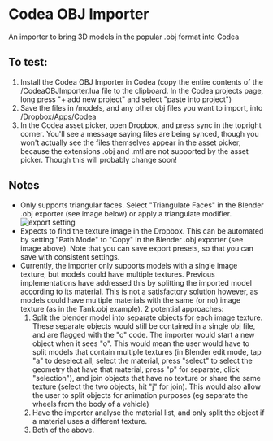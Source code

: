 # Codea OBJ Importer

An importer to bring 3D models in the popular .obj format into Codea

## To test:

1. Install the Codea OBJ Importer in Codea (copy the entire contents of the /CodeaOBJImporter.lua file to the clipboard. In the Codea projects page, long press "+ add new project" and select "paste into project")
1. Save the files in /models, and any other obj files you want to import, into /Dropbox/Apps/Codea
2. In the Codea asset picker, open Dropbox, and press sync in the topright corner. You'll see a message saying files are being synced, though you won't actually see the files themselves appear in the asset picker, because the extensions .obj and .mtl are not supported by the asset picker. Though this will probably change soon!

## Notes

+ Only supports triangular faces. Select "Triangulate Faces" in the Blender .obj exporter (see image below) or apply a triangulate modifier.
    ![export setting](https://raw.githubusercontent.com/Utsira/Codea-OBJ-Importer/master/Blender%20export%20settings.jpg)
+ Expects to find the texture image in the Dropbox. This can be automated by setting "Path Mode" to "Copy" in the Blender .obj exporter (see image above). Note that you can save export presets, so that you can save with consistent settings.
+ Currently, the importer only supports models with a single image texture, but models could have multiple textures. Previous implementations have addressed this by splitting the imported model according to its material. This is not a satisfactory solution however, as models could have multiple materials with the same (or no) image texture (as in the Tank.obj example). 2 potential approaches:
	 1. Split the blender model into separate objects for each image texture. These separate objects would still be contained in a single obj file, and are flagged with the "o" code. The importer would start a new object when it sees "o". This would mean the user would have to split models that contain multiple textures (in Blender edit mode, tap "a" to deselect all, select the material, press "select" to select the geometry that have that material, press "p" for separate, click "selection"), and join objects that have no texture or share the same texture (select the two objects, hit "j" for join). This would also allow the user to split objects for animation purposes (eg separate the wheels from the body of a vehicle)
	 2. Have the importer analyse the material list, and only split the object if a material uses a different texture.
	 3. Both of the above.

